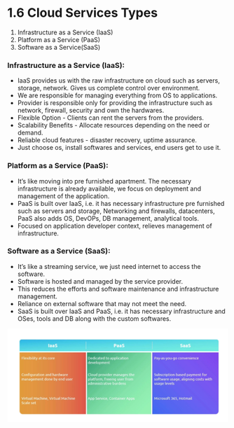 # 1.6 Cloud Services Types

1. Infrastructure as a Service (IaaS)
2. Platform as a Service (PaaS)
3. Software as a Service(SaaS)

### Infrastructure as a Service (IaaS):

- IaaS provides us with the raw infrastructure on cloud such as servers, storage, network. Gives us complete control over environment.
- We are responsible for managing everything from OS to applications.
- Provider is responsible only for providing the infrastructure such as network, firewall, security and own the hardwares.
- Flexible Option - Clients can rent the servers from the providers.
- Scalability Benefits - Allocate resources depending on the need or demand.
- Reliable cloud features - disaster recovery, uptime assurance.
- Just choose os, install softwares and services, end users get to use it.

### Platform as a Service (PaaS):

- It’s like moving into pre furnished apartment. The necessary infrastructure is already available, we focus on deployment and management of the application.
- PaaS is built over IaaS, i.e. it has necessary infrastructure pre furnished such as servers and storage, Networking and firewalls, datacenters, PaaS also adds OS, DevOPs, DB management, analytical tools.
- Focused on application developer context, relieves management of infrastructure.

### Software as a Service (SaaS):

- It’s like a streaming service, we just need internet to access the software.
- Software is hosted and managed by the service provider.
- This reduces the efforts and software maintenance and infrastructure management.
- Reliance on external software that may not meet the need.
- SaaS is built over IaaS and PaaS, i.e. it has necessary infrastructure and OSes, tools and DB along with the custom softwares.

![{BAFCABDA-4397-484B-B642-5B87262FF493}.png](BAFCABDA-4397-484B-B642-5B87262FF493.png)